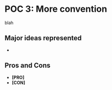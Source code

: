 # POC 3: More convention
blah

## Major ideas represented
-

## Pros and Cons
- **[PRO]**
- **[CON]**

